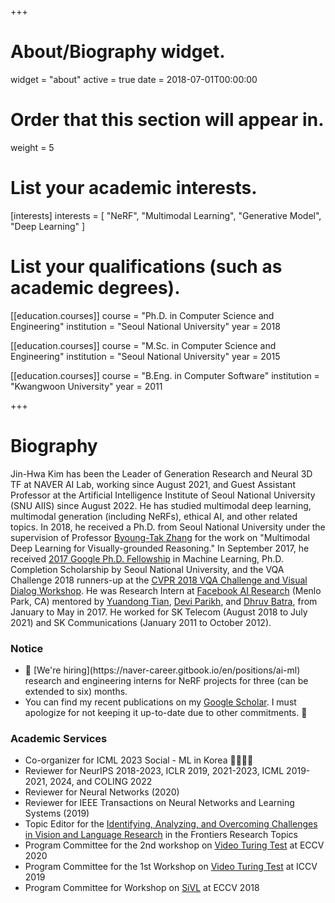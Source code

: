 +++
# About/Biography widget.
widget = "about"
active = true
date = 2018-07-01T00:00:00

# Order that this section will appear in.
weight = 5

# List your academic interests.
[interests]
  interests = [
    "NeRF",
    "Multimodal Learning",
    "Generative Model",
    "Deep Learning"
  ]

# List your qualifications (such as academic degrees).
[[education.courses]]
  course = "Ph.D. in Computer Science and Engineering"
  institution = "Seoul National University"
  year = 2018

[[education.courses]]
  course = "M.Sc. in Computer Science and Engineering"
  institution = "Seoul National University"
  year = 2015

[[education.courses]]
  course = "B.Eng. in Computer Software"
  institution = "Kwangwoon University"
  year = 2011
 
+++

# Biography

Jin-Hwa Kim has been the Leader of Generation Research and Neural 3D TF at NAVER AI Lab, working since August 2021, and Guest Assistant Professor at the Artificial Intelligence Institute of Seoul National University (SNU AIIS) since August 2022. He has studied multimodal deep learning, multimodal generation (including NeRFs), ethical AI, and other related topics. In 2018, he received a Ph.D. from Seoul National University under the supervision of Professor [Byoung-Tak Zhang](https://bi.snu.ac.kr/~btzhang/) for the work on "Multimodal Deep Learning for Visually-grounded Reasoning." In September 2017, he received [2017 Google Ph.D. Fellowship](https://ai.googleblog.com/2017/09/highlights-from-annual-google-phd.html) in Machine Learning, Ph.D. Completion Scholarship by Seoul National University, and the VQA Challenge 2018 runners-up at the [CVPR 2018 VQA Challenge and Visual Dialog Workshop](https://visualqa.org/workshop_2018.html). He was Research Intern at [Facebook AI Research](https://research.fb.com/category/facebook-ai-research/) (Menlo Park, CA) mentored by [Yuandong Tian](http://yuandong-tian.com), [Devi Parikh](https://www.cc.gatech.edu/~parikh/), and [Dhruv Batra](https://www.cc.gatech.edu/~dbatra/), from January to May in 2017. He worked for SK Telecom (August 2018 to July 2021) and SK Communications (January 2011 to October 2012).
<!-- In 2015, he received a Master of Science in Engineering degree from Seoul National University, and, in 2011, a Bachelor of Engineering degree from Kwangwoon University (summa cum laude). -->
<h3>Notice</h3>
<ul>
  <li>
    📣 [We're hiring](https://naver-career.gitbook.io/en/positions/ai-ml) research and engineering interns for NeRF projects for three (can be extended to six) months.
  </li>
  <li>
    You can find my recent publications on my <a href="https://scholar.google.com/citations?&user=3f2wPekAAAAJ&view_op=list_works&sortby=pubdate">Google Scholar</a>. I must apologize for not keeping it up-to-date due to other commitments. 🙏
  </li>
</ul>

<h3>Academic Services</h3>
<ul>
  <li>Co-organizer for ICML 2023 Social - ML in Korea 🤖🇰🇷🌺</li>
  <li>Reviewer for NeurIPS 2018-2023, ICLR 2019, 2021-2023, ICML 2019-2021, 2024, and COLING 2022</li>
  <li>Reviewer for Neural Networks (2020)</li>
  <li>Reviewer for IEEE Transactions on Neural Networks and Learning Systems (2019)</li>
  <li>Topic Editor for the <a href="https://www.frontiersin.org/research-topics/18532/identifying-analyzing-and-overcoming-challenges-in-vision-and-language-research">Identifying, Analyzing, and Overcoming Challenges in Vision and Language Research</a> in the Frontiers Research Topics</li>
  <li>Program Committee for the 2nd workshop on <a href="https://dramaqa.snu.ac.kr/Workshop/2020">Video Turing Test</a> at ECCV 2020</li>
  <li>Program Committee for the 1st Workshop on <a href="https://videoturingtest.github.io">Video Turing Test</a> at ICCV 2019</li>
  <li>Program Committee for Workshop on <a href="https://sites.google.com/view/sivl/">SiVL</a> at ECCV 2018</li>
</ul>


